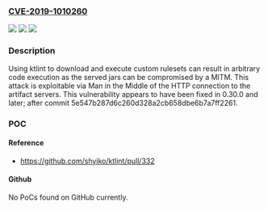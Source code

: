 ### [CVE-2019-1010260](https://cve.mitre.org/cgi-bin/cvename.cgi?name=CVE-2019-1010260)
![](https://img.shields.io/static/v1?label=Product&message=ktlint&color=blue)
![](https://img.shields.io/static/v1?label=Version&message=0.29.0%20and%20earlier%20%5Bfixed%3A%200.30.0%20and%20later%20-%20after%20commit%205e547b287d6c260d328a2cb658dbe6b7a7ff2261%5D%20&color=brightgreen)
![](https://img.shields.io/static/v1?label=Vulnerability&message=Other&color=brightgreen)

### Description

Using ktlint to download and execute custom rulesets can result in arbitrary code execution as the served jars can be compromised by a MITM. This attack is exploitable via Man in the Middle of the HTTP connection to the artifact servers. This vulnerability appears to have been fixed in 0.30.0 and later; after commit 5e547b287d6c260d328a2cb658dbe6b7a7ff2261.

### POC

#### Reference
- https://github.com/shyiko/ktlint/pull/332

#### Github
No PoCs found on GitHub currently.

